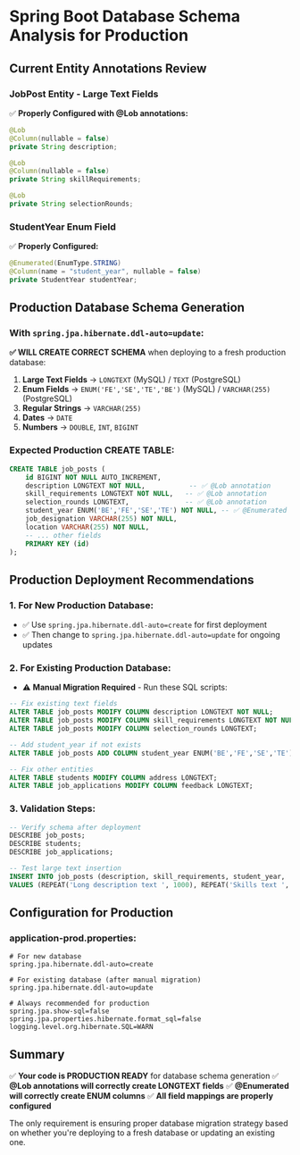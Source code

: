 # Spring Boot Database Schema Analysis for Production

## Current Entity Annotations Review

### JobPost Entity - Large Text Fields
✅ **Properly Configured with @Lob annotations:**

```java
@Lob
@Column(nullable = false)
private String description;

@Lob 
@Column(nullable = false)
private String skillRequirements;

@Lob
private String selectionRounds;
```

### StudentYear Enum Field
✅ **Properly Configured:**
```java
@Enumerated(EnumType.STRING)
@Column(name = "student_year", nullable = false)
private StudentYear studentYear;
```

## Production Database Schema Generation

### With `spring.jpa.hibernate.ddl-auto=update`:

**✅ WILL CREATE CORRECT SCHEMA** when deploying to a fresh production database:

1. **Large Text Fields** → `LONGTEXT` (MySQL) / `TEXT` (PostgreSQL)
2. **Enum Fields** → `ENUM('FE','SE','TE','BE')` (MySQL) / `VARCHAR(255)` (PostgreSQL)
3. **Regular Strings** → `VARCHAR(255)`
4. **Dates** → `DATE`
5. **Numbers** → `DOUBLE`, `INT`, `BIGINT`

### Expected Production CREATE TABLE:

```sql
CREATE TABLE job_posts (
    id BIGINT NOT NULL AUTO_INCREMENT,
    description LONGTEXT NOT NULL,           -- ✅ @Lob annotation
    skill_requirements LONGTEXT NOT NULL,   -- ✅ @Lob annotation  
    selection_rounds LONGTEXT,              -- ✅ @Lob annotation
    student_year ENUM('BE','FE','SE','TE') NOT NULL, -- ✅ @Enumerated
    job_designation VARCHAR(255) NOT NULL,
    location VARCHAR(255) NOT NULL,
    -- ... other fields
    PRIMARY KEY (id)
);
```

## Production Deployment Recommendations

### 1. For New Production Database:
- ✅ Use `spring.jpa.hibernate.ddl-auto=create` for first deployment
- ✅ Then change to `spring.jpa.hibernate.ddl-auto=update` for ongoing updates

### 2. For Existing Production Database:
- ⚠️ **Manual Migration Required** - Run these SQL scripts:

```sql
-- Fix existing text fields
ALTER TABLE job_posts MODIFY COLUMN description LONGTEXT NOT NULL;
ALTER TABLE job_posts MODIFY COLUMN skill_requirements LONGTEXT NOT NULL;
ALTER TABLE job_posts MODIFY COLUMN selection_rounds LONGTEXT;

-- Add student_year if not exists
ALTER TABLE job_posts ADD COLUMN student_year ENUM('BE','FE','SE','TE') NOT NULL DEFAULT 'BE';

-- Fix other entities
ALTER TABLE students MODIFY COLUMN address LONGTEXT;
ALTER TABLE job_applications MODIFY COLUMN feedback LONGTEXT;
```

### 3. Validation Steps:
```sql
-- Verify schema after deployment
DESCRIBE job_posts;
DESCRIBE students; 
DESCRIBE job_applications;

-- Test large text insertion
INSERT INTO job_posts (description, skill_requirements, student_year, ...) 
VALUES (REPEAT('Long description text ', 1000), REPEAT('Skills text ', 500), 'BE', ...);
```

## Configuration for Production

### application-prod.properties:
```properties
# For new database
spring.jpa.hibernate.ddl-auto=create

# For existing database (after manual migration)
spring.jpa.hibernate.ddl-auto=update

# Always recommended for production
spring.jpa.show-sql=false
spring.jpa.properties.hibernate.format_sql=false
logging.level.org.hibernate.SQL=WARN
```

## Summary

✅ **Your code is PRODUCTION READY** for database schema generation
✅ **@Lob annotations will correctly create LONGTEXT fields**
✅ **@Enumerated will correctly create ENUM columns**
✅ **All field mappings are properly configured**

The only requirement is ensuring proper database migration strategy based on whether you're deploying to a fresh database or updating an existing one.
